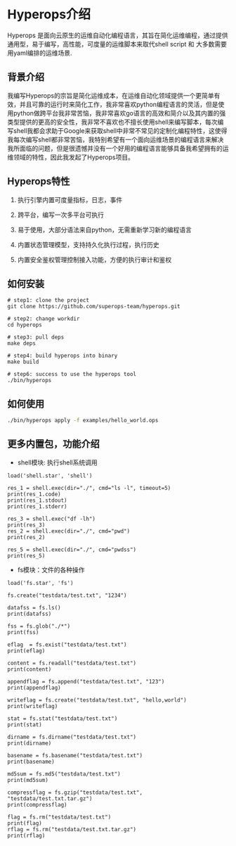 # Hyperops介绍

Hyperops 是面向云原生的运维自动化编程语言，其旨在简化运维编程，通过提供通用型，易于编写，高性能，可度量的运维脚本来取代shell script 和 大多数需要用yaml编排的运维场景.

## 背景介绍

我编写Hyperops的宗旨是简化运维成本，在运维自动化领域提供一个更简单有效，并且可靠的运行时来简化工作，我非常喜欢python编程语言的灵活，但是使用python做跨平台我非常苦恼，我非常喜欢go语言的高效和简介以及其内置的强类型提供的更高的安全性，我非常不喜欢也不擅长使用shell来编写脚本，每次编写shell我都会求助于Google来获取shell中非常不常见的定制化编程特性，这使得我每次编写shell都非常苦恼，我特别希望有一个面向运维场景的编程语言来解决我所面临的问题，但是很遗憾并没有一个好用的编程语言能够具备我希望拥有的运维领域的特性，因此我发起了Hyperops项目。


## Hyperops特性

1. 执行引擎内置可度量指标，日志，事件

2. 跨平台，编写一次多平台可执行

3. 易于使用，大部分语法来自python，无需重新学习新的编程语言

4. 内置状态管理模型，支持持久化执行过程，执行历史

5. 内置安全鉴权管理控制接入功能，方便的执行审计和鉴权


## 如何安装

```
# step1: clone the project
git clone https://github.com/superops-team/hyperops.git

# step2: change workdir
cd hyperops

# step3: pull deps
make deps

# step4: build hyperops into binary
make build

# step6: success to use the hyperops tool
./bin/hyperops
```

## 如何使用

```bash
./bin/hyperops apply -f examples/hello_world.ops
```

## 更多内置包，功能介绍

* shell模块: 执行shell系统调用

```
load('shell.star', 'shell')

res_1 = shell.exec(dir="./", cmd="ls -l", timeout=5)
print(res_1.code)
print(res_1.stdout)
print(res_1.stderr)

res_3 = shell.exec("df -lh")
print(res_3)
res_2 = shell.exec(dir="./", cmd="pwd")
print(res_2)

res_5 = shell.exec(dir="./", cmd="pwdss")
print(res_5)

```


* fs模块：文件的各种操作

```
load('fs.star', 'fs')

fs.create("testdata/test.txt", "1234")

datafss = fs.ls()
print(datafss)

fss = fs.glob("./*")
print(fss)

eflag  = fs.exist("testdata/test.txt")
print(eflag)

content = fs.readall("testdata/test.txt")
print(content)

appendflag = fs.append("testdata/test.txt", "123")
print(appendflag)

writeflag = fs.create("testdata/test.txt", "hello,world")
print(writeflag)

stat = fs.stat("testdata/test.txt")
print(stat)

dirname = fs.dirname("testdata/test.txt")
print(dirname)

basename = fs.basename("testdata/test.txt")
print(basename)

md5sum = fs.md5("testdata/test.txt")
print(md5sum)

compressflag = fs.gzip("testdata/test.txt", "testdata/test.txt.tar.gz")
print(compressflag)

flag = fs.rm("testdata/test.txt")
print(flag)
rflag = fs.rm("testdata/test.txt.tar.gz")
print(rflag)
```
